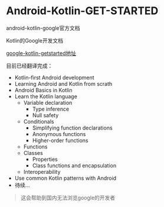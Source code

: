 # Android-Kotlin-GET-STARTED
android-kotlin-google官方文档

Kotlin的Google开发文档

[google-kotlin-getstarted地址](https://developer.android.com/kotlin/common-patterns)

目前已经翻译完成：
* Kotlin-first Android development
* Learning Android and Kotlin from scrath
* Android Basics in Kotlin
* Learn the Kotlin language
  * Variable declaration
    * Type inference
    * Null safety
  * Conditionals
    * Simplifying function declarations
    * Anonymous functions
    * Higher-order functions
  * Functions
  * Classes
    * Properties
    * Class functions and encapsulation
  * Interoperability
* Use common Kotlin patterns with Android
* 待续...

> 这会帮助到国内无法浏览google的开发者
